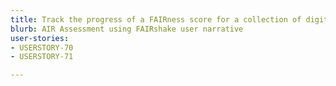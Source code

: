 ```yaml
---
title: Track the progress of a FAIRness score for a collection of digital objects over time.
blurb: AIR Assessment using FAIRshake user narrative
user-stories:
- USERSTORY-70
- USERSTORY-71

---
```

